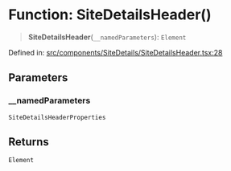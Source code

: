 # Function: SiteDetailsHeader()

> **SiteDetailsHeader**(`__namedParameters`): `Element`

Defined in: [src/components/SiteDetails/SiteDetailsHeader.tsx:28](https://github.com/Nick2bad4u/Uptime-Watcher/blob/2a45eeb1723f8f7089001af2c92aa07d82dfe7e4/src/components/SiteDetails/SiteDetailsHeader.tsx#L28)

## Parameters

### \_\_namedParameters

`SiteDetailsHeaderProperties`

## Returns

`Element`
